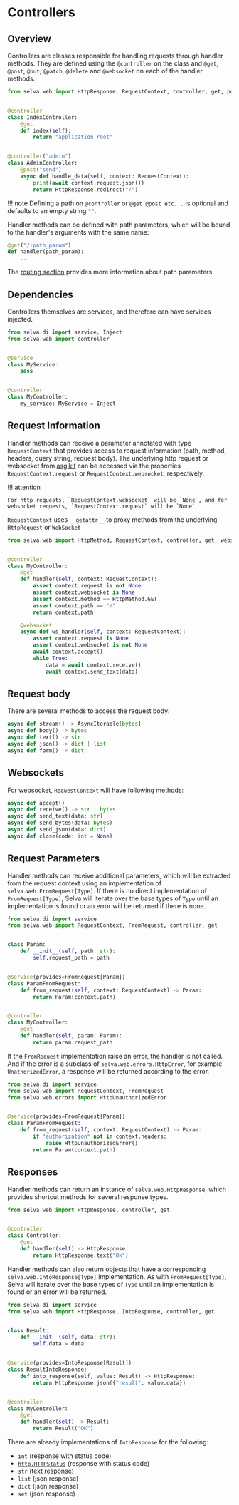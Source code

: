 # Controllers

## Overview

Controllers are classes responsible for handling requests through handler methods.
They are defined using the `@controller` on the class and `@get`, `@post`, `@put`,
`@patch`, `@delete` and `@websocket` on each of the handler methods.

```python
from selva.web import HttpResponse, RequestContext, controller, get, post


@controller
class IndexController:
    @get
    def index(self):
        return "application root"


@controller("admin")
class AdminController:
    @post("send")
    async def handle_data(self, context: RequestContext):
        print(await context.request.json())
        return HttpResponse.redirect("/")
```

!!! note
    Defining a path on `@controller` or `@get @post etc...` is optional and
    defaults to an empty string `""`.

Handler methods can be defined with path parameters, which will be bound to the
handler's arguments with the same name:

```python
@get("/:path_param")
def handler(path_param):
    ...
```

The [routing section](../routing) provides more information about path parameters

## Dependencies

Controllers themselves are services, and therefore can have services injected.

```python
from selva.di import service, Inject
from selva.web import controller


@service
class MyService:
    pass


@controller
class MyController:
    my_service: MyService = Inject
```

## Request Information

Handler methods can receive a parameter annotated with type `RequestContext`
that provides access to request information (path, method, headers, query
string, request body). The underlying http request or websocket from
[asgikit](https://pypi.org/project/asgikit/) can be accessed via  the properties
`RequestContext.request` or `RequestContext.websocket`, respectively.

!!! attention

    For http requests, `RequestContext.websocket` will be `None`, and for
    websocket requests, `RequestContext.request` will be `None`

`RequestContext` uses `__getattr__` to proxy methods from the underlying `HttpRequest` or `WebSocket`

```python
from selva.web import HttpMethod, RequestContext, controller, get, websocket


@controller
class MyController:
    @get
    def handler(self, context: RequestContext):
        assert context.request is not None
        assert context.websocket is None
        assert context.method == HttpMethod.GET
        assert context.path == "/"
        return context.path

    @websocket
    async def ws_handler(self, context: RequestContext):
        assert context.request is None
        assert context.websocket is not None
        await context.accept()
        while True:
            data = await context.receive()
            await context.send_text(data)
```

## Request body

There are several methods to access the request body:

```python
async def stream() -> AsyncIterable[bytes]
async def body() -> bytes
async def text() -> str
async def json() -> dict | list
async def form() -> dict
```

## Websockets

For websocket, `RequestContext` will have following methods:

```python
async def accept()
async def receive() -> str | bytes
async def send_text(data: str)
async def send_bytes(data: bytes)
async def send_json(data: dict)
async def close(code: int = None)
```

## Request Parameters

Handler methods can receive additional parameters, which will be extracted from
the request context using an implementation of `selva.web.FromRequest[Type]`.
If there is no direct implementation of `FromRequest[Type]`, Selva will iterate
over the base types of `Type` until an implementation is found or an error will
be returned if there is none.

```python
from selva.di import service
from selva.web import RequestContext, FromRequest, controller, get


class Param:
    def __init__(self, path: str):
        self.request_path = path


@service(provides=FromRequest[Param])
class ParamFromRequest:
    def from_request(self, context: RequestContext) -> Param:
        return Param(context.path)


@controller
class MyController:
    @get
    def handler(self, param: Param):
        return param.request_path
```

If the `FromRequest` implementation raise an error, the handler is not called.
And if the error is a subclass of `selva.web.errors.HttpError`, for example
`UnathorizedError`, a response will be returned according to the error.

```python
from selva.di import service
from selva.web import RequestContext, FromRequest
from selva.web.errors import HttpUnauthorizedError


@service(provides=FromRequest[Param])
class ParamFromRequest:
    def from_request(self, context: RequestContext) -> Param:
        if "authorization" not in context.headers:
            raise HttpUnauthorizedError()
        return Param(context.path)
```

## Responses

Handler methods can return an instance of `selva.web.HttpResponse`, which
provides shortcut methods for several response types.

```python
from selva.web import HttpResponse, controller, get


@controller
class Controller:
    @get
    def handler(self) -> HttpResponse:
        return HttpResponse.text("Ok")
```

Handler methods can also return objects that have a corresponding `selva.web.IntoResponse[Type]`
implementation. As with `FromRequest[Type]`, Selva will iterate over the base
types of `Type` until an implementation is found or an error will be returned.

```python
from selva.di import service
from selva.web import HttpResponse, IntoResponse, controller, get


class Result:
    def __init__(self, data: str):
        self.data = data


@service(provides=IntoResponse[Result])
class ResultIntoResponse:
    def into_response(self, value: Result) -> HttpResponse:
        return HttpResponse.json({"result": value.data})


@controller
class MyController:
    @get
    def handler(self) -> Result:
        return Result("OK")
```

There are already implementations of `IntoResponse` for the following:

- `int` (response with status code)
- [`http.HTTPStatus`](https://docs.python.org/3/library/http.html#http.HTTPStatus) (response with status code)
- `str` (text response)
- `list` (json response)
- `dict` (json response)
- `set` (json response)
